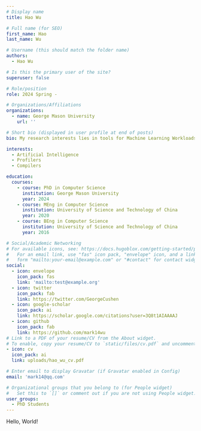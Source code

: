 ```yaml
---
# Display name
title: Hao Wu

# Full name (for SEO)
first_name: Hao
last_name: Wu

# Username (this should match the folder name)
authors:
  - Hao Wu

# Is this the primary user of the site?
superuser: false

# Role/position
role: 2024 Spring - 

# Organizations/Affiliations
organizations:
  - name: George Mason University
    url: ''

# Short bio (displayed in user profile at end of posts)
bio: My research interests lies in tools for Machine Learning Workloads, including profilers for ML, compilers for ML and program analysis tool for AI compiler.

interests:
  - Artificial Intelligence
  - Profilers
  - Compilers

education:
  courses:
    - course: PhD in Computer Science
      institution: George Mason University
      year: 2024
    - course: MEng in Computer Science
      institution: University of Science and Technology of China
      year: 2020
    - course: BEng in Computer Science
      institution: University of Science and Technology of China
      year: 2016

# Social/Academic Networking
# For available icons, see: https://docs.hugoblox.com/getting-started/page-builder/#icons
#   For an email link, use "fas" icon pack, "envelope" icon, and a link in the
#   form "mailto:your-email@example.com" or "#contact" for contact widget.
social:
  - icon: envelope
    icon_pack: fas
    link: 'mailto:test@example.org'
  - icon: twitter
    icon_pack: fab
    link: https://twitter.com/GeorgeCushen
  - icon: google-scholar
    icon_pack: ai
    link: https://scholar.google.com/citations?user=3Q8t1AIAAAAJ
  - icon: github
    icon_pack: fab
    link: https://github.com/mark14wu
# Link to a PDF of your resume/CV from the About widget.
# To enable, copy your resume/CV to `static/files/cv.pdf` and uncomment the lines below.
- icon: cv
  icon_pack: ai
  link: uploads/hao_wu_cv.pdf

# Enter email to display Gravatar (if Gravatar enabled in Config)
email: 'mark14@qq.com'

# Organizational groups that you belong to (for People widget)
#   Set this to `[]` or comment out if you are not using People widget.
user_groups:
  - PhD Students
---
```


Hello, World!
